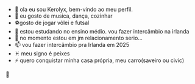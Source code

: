 - 👋 ola eu sou Kerolyx, bem-vindo ao meu perfil.
- 🥰 eu gosto de musica, dança, cozinhar
- ⚽️gosto de jogar vôlei e futsal
- 🌱 estou estudando no ensino médio. vou fazer intercâmbio na irlanda 
- 💞️ no momento estou em jm relacionamento serio...
- 📫 vou fazer intercâmbio pra Irlanda em 2025
- ♓️ meu signo é peixes
- ⚡ quero conquistar minha casa própria, meu carro(saveiro ou civic)




<!---
Kerolyx/Kerolyx is a ✨ special ✨ repository because its `README.md` (this file) appears on your GitHub profile.
You can click the Preview link to take a look at your changes.
--->
🔆
